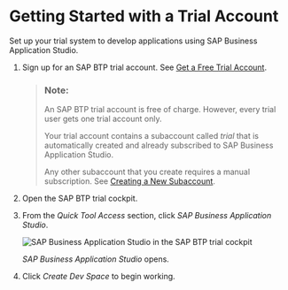 <!-- loio48ed55ec07e04a02b2218236c336321b -->

# Getting Started with a Trial Account

Set up your trial system to develop applications using SAP Business Application Studio.

1.  Sign up for an SAP BTP trial account. See [Get a Free Trial Account](https://help.sap.com/viewer/65de2977205c403bbc107264b8eccf4b/Cloud/en-US/d61c2819034b48e68145c45c36acba6e.html#loio42e7e54590424e65969fced1acd47694).

    > ### Note:  
    > An SAP BTP trial account is free of charge. However, every trial user gets one trial account only.
    > 
    > Your trial account contains a subaccount called *trial* that is automatically created and already subscribed to SAP Business Application Studio.
    > 
    > Any other subaccount that you create requires a manual subscription. See [Creating a New Subaccount](creating-a-new-subaccount-c44668e.md).

2.  Open the SAP BTP trial cockpit.
3.  From the *Quick Tool Access* section, click *SAP Business Application Studio*.

    ![SAP Business Application Studio in the SAP BTP trial cockpit](images/Opening_BAS_cc2319f.png)

    *SAP Business Application Studio* opens.

4.  Click *Create Dev Space* to begin working.

